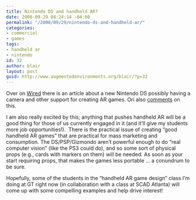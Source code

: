 ```yaml
---
title: Nintendo DS and handheld AR?
date: 2008-09-29 04:24:14 -04:00
permalink: "/2008/09/29/nintendo-ds-and-handheld-ar/"
categories:
- commercial
- games
tags:
- handheld ar
- nintendo
id: 32
author: blair
layout: post
guid: http://www.augmentedenvironments.org/blair/?p=32
---
```


Over on [Wired](http://blog.wired.com/games/2008/09/nikkei-new-nint.html) there is an article about a new Nintendo DS possibly having a camera and other support for creating AR games. Ori also [comments](http://gamesalfresco.com/2008/09/28/nintendo-ds-wants-to-augmented-your-reality/) on this.

I am also really excited by this; anything that pushes handheld AR will be a good thing for those of us currently engaged in it (and it’ll give my students more job opportunities!).  There is the practical issue of creating “good handheld AR games” that are practical for mass marketing and consumption. The DS/PSP/Gizmondo aren’t powerful enough to do “real computer vision” (like the PS3 could do), and so some sort of physical props (e.g., cards with markers on them) will be needed. As soon as your start requiring props, that makes the games less portable … a conundrum to be sure.

Hopefully, some of the students in the “handheld AR game design” class I’m doing at GT right now (in collaboration with a class at SCAD Atlanta) will come up with some compelling examples and help drive interest!
